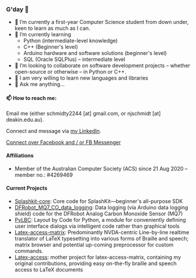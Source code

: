 ### G'day 👋

- 🔭 I’m currently a first-year Computer Science student from down under, keen to learn as much as I can.
- 🌱 I’m currently learning
  - Python (intermediate-level knowledge)
  - C++ (Beginner's level)
  - Arduino hardware and software solutions (beginner's level)
  - SQL (Oracle SQLPlus) &ndash; intermediate level
- 👨 I’m looking to collaborate on software development projects &ndash; whether open-source or otherwise &ndash; in Python or C++.
- 🤔 I am very willing to learn new languages and libraries
- 💬 Ask me anything...

#### 📫 How to reach me:
Email me (either schmidty2244 [at] gmail.com, or njschmidt [at] deakin.edu.au).

Connect and message via [my LinkedIn](https://www.linkedin.com/in/njsch/).

[Connect over Facebook and / or FB Messenger](https://www.facebook.com/whatpictureisthat)

#### Affiliations
* Member of the Australian Computer Society (ACS) since 21 Aug 2020 &ndash; member no.: #4269469

#### Current Projects
* [Splashkit-core](https://github.com/njsch/splashkit-core): Core code for SplashKit—beginner's all-purpose SDK
* [DFRobot_MQ7_CO_data_logging](https://github.com/njsch/DFRobot_MQ7_CO_data_logging): Data logging (via Arduino data logging shield) code for the DFRobot Analog Carbon Monoxide Sensor (MQ7)
* [PyLBC](https://github.com/njsch/PyLBC): Layout by Code for Python, a module for conveniently defining user interface dialogs via intelligent code rather than graphical tools
* [Latex-access-matrix](https://github.com/njsch/latex-access-matrix): Predominantly NVDA-centric Line-by-line realtime translator of LaTeX typesetting into various forms of Braille and speech; matrix browser and potential up-coming preprocessor for custom commands.
* [Latex-access](http://latex-access.sourceforge.net/): mother project for latex-access-matrix, containing my original contributions, providing easy on-the-fly braille and speech access to LaTeX documents